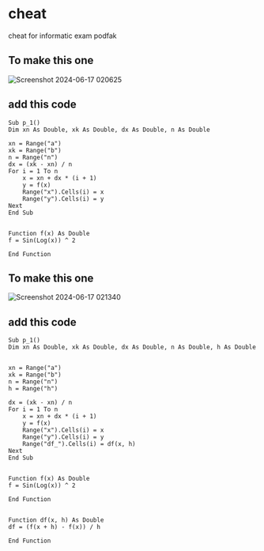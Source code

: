 # cheat
cheat for informatic exam podfak

## To make this one
![Screenshot 2024-06-17 020625](https://github.com/TioSatrio100/cheat/assets/88955341/8d537ee9-6201-4942-b61b-a5f8fd67d531)

## add this code 
```vba
Sub p_1()
Dim xn As Double, xk As Double, dx As Double, n As Double

xn = Range("a")
xk = Range("b")
n = Range("n")
dx = (xk - xn) / n
For i = 1 To n
    x = xn + dx * (i + 1)
    y = f(x)
    Range("x").Cells(i) = x
    Range("y").Cells(i) = y
Next
End Sub


Function f(x) As Double
f = Sin(Log(x)) ^ 2

End Function
```

## To make this one
![Screenshot 2024-06-17 021340](https://github.com/TioSatrio100/cheat/assets/88955341/b96a7bd3-caa8-4a4b-bfb1-502415218a2a)

## add this code
```vba
Sub p_1()
Dim xn As Double, xk As Double, dx As Double, n As Double, h As Double


xn = Range("a")
xk = Range("b")
n = Range("n")
h = Range("h")

dx = (xk - xn) / n
For i = 1 To n
    x = xn + dx * (i + 1)
    y = f(x)
    Range("x").Cells(i) = x
    Range("y").Cells(i) = y
    Range("df_").Cells(i) = df(x, h)
Next
End Sub


Function f(x) As Double
f = Sin(Log(x)) ^ 2

End Function


Function df(x, h) As Double
df = (f(x + h) - f(x)) / h

End Function
```
